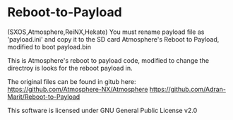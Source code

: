# Reboot-to-Payload
(SXOS,Atmosphere,ReiNX,Hekate)
You must rename payload file as 'payload.ini' and copy it to the SD card
Atmosphere's Reboot to Payload, modified to boot payload.bin

This is Atmosphere's reboot to payload code, modified to change the directroy is looks for the reboot payload in.

The original files can be found in gitub here:
https://github.com/Atmosphere-NX/Atmosphere
https://github.com/Adran-Marit/Reboot-to-Payload

This software is licensed under GNU General Public License v2.0
